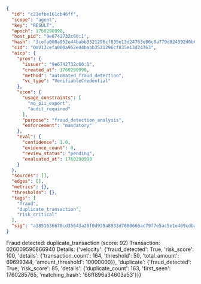 ```json
{
  "id": "c21efbe161cb46ff",
  "scope": "agent",
  "key": "RESULT",
  "epoch": 1760290998,
  "host_pid": "9e6742732c60:1",
  "hash": "3cefa000a952e44babb3521296cf835e13d24763e86c8a779d824392d0b6d177",
  "cid": "QmV13cefa000a952e44babb3521296cf835e13d24763",
  "aicp": {
    "prov": {
      "issuer": "9e6742732c60:1",
      "created_at": 1760290998,
      "method": "automated_fraud_detection",
      "vc_type": "VerifiableCredential"
    },
    "ucon": {
      "usage_constraints": [
        "no_pii_export",
        "audit_required"
      ],
      "purpose": "fraud_detection_analysis",
      "enforcement": "mandatory"
    },
    "eval": {
      "confidence": 1.0,
      "evidence_count": 0,
      "review_status": "pending",
      "evaluated_at": 1760290998
    }
  },
  "sources": [],
  "edges": [],
  "metrics": {},
  "thresholds": {},
  "tags": [
    "fraud",
    "duplicate_transaction",
    "risk_critical"
  ],
  "sig": "a3851636670cd35643a20f0d939a8933d7680666ac79f7e5ac5e1e409cdbab7c"
}
```

Fraud detected: duplicate_transaction (score: 92)
Transaction: 026009590866940
Details: {'velocity': {'fraud_detected': True, 'risk_score': 100, 'details': {'transaction_count': 164, 'threshold': 50, 'total_amount': 69699344, 'amount_threshold': 10000000}}, 'duplicate': {'fraud_detected': True, 'risk_score': 85, 'details': {'duplicate_count': 163, 'first_seen': 1760285765, 'matching_hash': '66ff896a34603a53'}}}